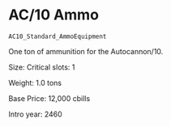 # AC/10 Ammo

`AC10_Standard_AmmoEquipment`

One ton of ammunition for the Autocannon/10.

Size: Critical slots: 1

Weight: 1.0 tons

Base Price: 12,000 cbills

Intro year: 2460

